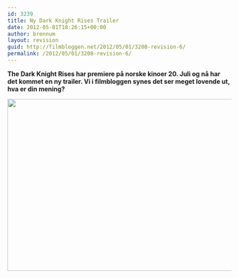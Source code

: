 ```yaml
---
id: 3239
title: Ny Dark Knight Rises Trailer
date: 2012-05-01T18:26:15+00:00
author: brennum
layout: revision
guid: http://filmbloggen.net/2012/05/01/3208-revision-6/
permalink: /2012/05/01/3208-revision-6/
---
```

**The Dark Knight Rises har premiere på norske kinoer 20. Juli og nå har det kommet en ny trailer. Vi i filmbloggen synes det ser meget lovende ut, hva er din mening?**

<!--more-->

<a href="http://filmbloggen.net/?attachment_id=3237" rel="attachment wp-att-3237"><img class="alignnone size-large wp-image-3237" src="http://filmbloggen.net/wp-content/uploads//2012/05/Bane-Batman-The-Dark-Knight-Rises-Tom-Hardy-2560x1600-620x387.jpg" alt="" width="620" height="387" /></a>